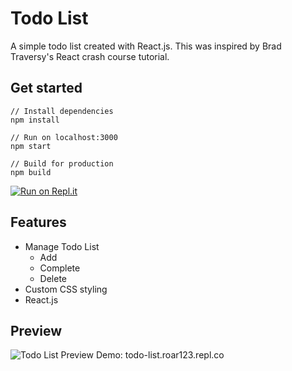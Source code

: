 # Todo List
A simple todo list created with React.js. This was inspired by Brad Traversy's React crash course tutorial.

## Get started
```JS
// Install dependencies
npm install

// Run on localhost:3000
npm start

// Build for production
npm build
```
[![Run on Repl.it](https://repl.it/badge/github/rohanphanse/todo-list)](https://repl.it/github/rohanphanse/todo-list)

## Features
* Manage Todo List
  - Add
  - Complete
  - Delete
* Custom CSS styling
* React.js

## Preview
![Todo List Preview](https://user-images.githubusercontent.com/58747665/89093875-e2060800-d372-11ea-9eb5-a7da2a644f00.jpg)
Demo: todo-list.roar123.repl.co
